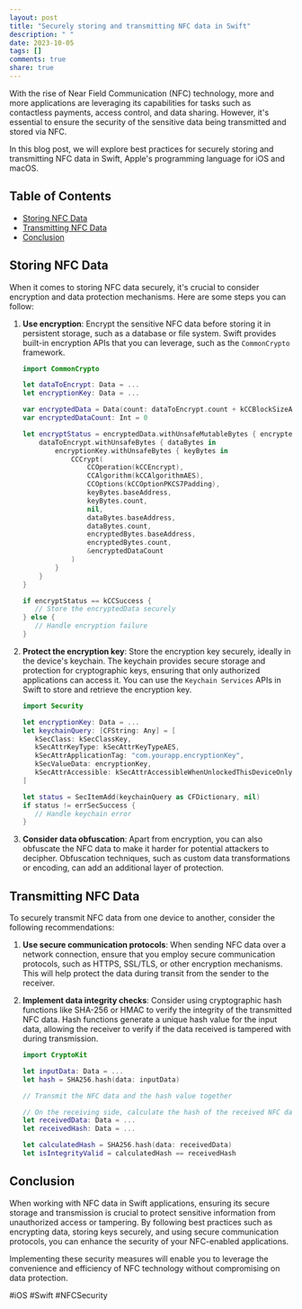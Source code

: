 ```yaml
---
layout: post
title: "Securely storing and transmitting NFC data in Swift"
description: " "
date: 2023-10-05
tags: []
comments: true
share: true
---
```


With the rise of Near Field Communication (NFC) technology, more and more applications are leveraging its capabilities for tasks such as contactless payments, access control, and data sharing. However, it's essential to ensure the security of the sensitive data being transmitted and stored via NFC.

In this blog post, we will explore best practices for securely storing and transmitting NFC data in Swift, Apple's programming language for iOS and macOS.

## Table of Contents
- [Storing NFC Data](#storing-nfc-data)
- [Transmitting NFC Data](#transmitting-nfc-data)
- [Conclusion](#conclusion)

## Storing NFC Data

When it comes to storing NFC data securely, it's crucial to consider encryption and data protection mechanisms. Here are some steps you can follow:

1. **Use encryption**: Encrypt the sensitive NFC data before storing it in persistent storage, such as a database or file system. Swift provides built-in encryption APIs that you can leverage, such as the `CommonCrypto` framework.

   ```swift
   import CommonCrypto
   
   let dataToEncrypt: Data = ...
   let encryptionKey: Data = ...
   
   var encryptedData = Data(count: dataToEncrypt.count + kCCBlockSizeAES128)
   var encryptedDataCount: Int = 0
   
   let encryptStatus = encryptedData.withUnsafeMutableBytes { encryptedBytes in
       dataToEncrypt.withUnsafeBytes { dataBytes in
           encryptionKey.withUnsafeBytes { keyBytes in
               CCCrypt(
                   CCOperation(kCCEncrypt),
                   CCAlgorithm(kCCAlgorithmAES),
                   CCOptions(kCCOptionPKCS7Padding),
                   keyBytes.baseAddress,
                   keyBytes.count,
                   nil,
                   dataBytes.baseAddress,
                   dataBytes.count,
                   encryptedBytes.baseAddress,
                   encryptedBytes.count,
                   &encryptedDataCount
               )
           }
       }
   }
   
   if encryptStatus == kCCSuccess {
      // Store the encryptedData securely
   } else {
      // Handle encryption failure
   }
   ```

2. **Protect the encryption key**: Store the encryption key securely, ideally in the device's keychain. The keychain provides secure storage and protection for cryptographic keys, ensuring that only authorized applications can access it. You can use the `Keychain Services` APIs in Swift to store and retrieve the encryption key.

   ```swift
   import Security
   
   let encryptionKey: Data = ...
   let keychainQuery: [CFString: Any] = [
      kSecClass: kSecClassKey,
      kSecAttrKeyType: kSecAttrKeyTypeAES,
      kSecAttrApplicationTag: "com.yourapp.encryptionKey",
      kSecValueData: encryptionKey,
      kSecAttrAccessible: kSecAttrAccessibleWhenUnlockedThisDeviceOnly
   ]
   
   let status = SecItemAdd(keychainQuery as CFDictionary, nil)
   if status != errSecSuccess {
      // Handle keychain error
   }
   ```

3. **Consider data obfuscation**: Apart from encryption, you can also obfuscate the NFC data to make it harder for potential attackers to decipher. Obfuscation techniques, such as custom data transformations or encoding, can add an additional layer of protection.

## Transmitting NFC Data

To securely transmit NFC data from one device to another, consider the following recommendations:

1. **Use secure communication protocols**: When sending NFC data over a network connection, ensure that you employ secure communication protocols, such as HTTPS, SSL/TLS, or other encryption mechanisms. This will help protect the data during transit from the sender to the receiver.

2. **Implement data integrity checks**: Consider using cryptographic hash functions like SHA-256 or HMAC to verify the integrity of the transmitted NFC data. Hash functions generate a unique hash value for the input data, allowing the receiver to verify if the data received is tampered with during transmission.

   ```swift
   import CryptoKit
   
   let inputData: Data = ...
   let hash = SHA256.hash(data: inputData)
   
   // Transmit the NFC data and the hash value together
   
   // On the receiving side, calculate the hash of the received NFC data
   let receivedData: Data = ...
   let receivedHash: Data = ...
   
   let calculatedHash = SHA256.hash(data: receivedData)
   let isIntegrityValid = calculatedHash == receivedHash
   ```

## Conclusion

When working with NFC data in Swift applications, ensuring its secure storage and transmission is crucial to protect sensitive information from unauthorized access or tampering. By following best practices such as encrypting data, storing keys securely, and using secure communication protocols, you can enhance the security of your NFC-enabled applications.

Implementing these security measures will enable you to leverage the convenience and efficiency of NFC technology without compromising on data protection.

#iOS #Swift #NFCSecurity